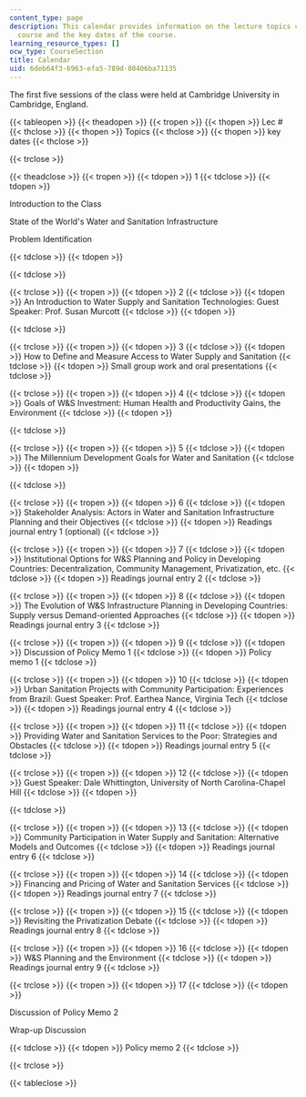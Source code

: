 ```yaml
---
content_type: page
description: This calendar provides information on the lecture topics covered in the
  course and the key dates of the course.
learning_resource_types: []
ocw_type: CourseSection
title: Calendar
uid: 6deb64f3-6963-efa5-789d-80406ba71135
---
```


The first five sessions of the class were held at Cambridge University in Cambridge, England.

{{< tableopen >}}
{{< theadopen >}}
{{< tropen >}}
{{< thopen >}}
Lec #
{{< thclose >}}
{{< thopen >}}
Topics
{{< thclose >}}
{{< thopen >}}
key dates
{{< thclose >}}

{{< trclose >}}

{{< theadclose >}}
{{< tropen >}}
{{< tdopen >}}
1
{{< tdclose >}}
{{< tdopen >}}


Introduction to the Class

State of the World's Water and Sanitation Infrastructure

Problem Identification


{{< tdclose >}}
{{< tdopen >}}

{{< tdclose >}}

{{< trclose >}}
{{< tropen >}}
{{< tdopen >}}
2
{{< tdclose >}}
{{< tdopen >}}
An Introduction to Water Supply and Sanitation Technologies: Guest Speaker: Prof. Susan Murcott
{{< tdclose >}}
{{< tdopen >}}

{{< tdclose >}}

{{< trclose >}}
{{< tropen >}}
{{< tdopen >}}
3
{{< tdclose >}}
{{< tdopen >}}
How to Define and Measure Access to Water Supply and Sanitation
{{< tdclose >}}
{{< tdopen >}}
Small group work and oral presentations
{{< tdclose >}}

{{< trclose >}}
{{< tropen >}}
{{< tdopen >}}
4
{{< tdclose >}}
{{< tdopen >}}
Goals of W&S Investment: Human Health and Productivity Gains, the Environment
{{< tdclose >}}
{{< tdopen >}}

{{< tdclose >}}

{{< trclose >}}
{{< tropen >}}
{{< tdopen >}}
5
{{< tdclose >}}
{{< tdopen >}}
The Millennium Development Goals for Water and Sanitation
{{< tdclose >}}
{{< tdopen >}}

{{< tdclose >}}

{{< trclose >}}
{{< tropen >}}
{{< tdopen >}}
6
{{< tdclose >}}
{{< tdopen >}}
Stakeholder Analysis: Actors in Water and Sanitation Infrastructure Planning and their Objectives
{{< tdclose >}}
{{< tdopen >}}
Readings journal entry 1 (optional)
{{< tdclose >}}

{{< trclose >}}
{{< tropen >}}
{{< tdopen >}}
7
{{< tdclose >}}
{{< tdopen >}}
Institutional Options for W&S Planning and Policy in Developing Countries: Decentralization, Community Management, Privatization, etc.
{{< tdclose >}}
{{< tdopen >}}
Readings journal entry 2
{{< tdclose >}}

{{< trclose >}}
{{< tropen >}}
{{< tdopen >}}
8
{{< tdclose >}}
{{< tdopen >}}
The Evolution of W&S Infrastructure Planning in Developing Countries: Supply versus Demand-oriented Approaches
{{< tdclose >}}
{{< tdopen >}}
Readings journal entry 3
{{< tdclose >}}

{{< trclose >}}
{{< tropen >}}
{{< tdopen >}}
9
{{< tdclose >}}
{{< tdopen >}}
Discussion of Policy Memo 1
{{< tdclose >}}
{{< tdopen >}}
Policy memo 1
{{< tdclose >}}

{{< trclose >}}
{{< tropen >}}
{{< tdopen >}}
10
{{< tdclose >}}
{{< tdopen >}}
Urban Sanitation Projects with Community Participation: Experiences from Brazil: Guest Speaker: Prof. Earthea Nance, Virginia Tech
{{< tdclose >}}
{{< tdopen >}}
Readings journal entry 4
{{< tdclose >}}

{{< trclose >}}
{{< tropen >}}
{{< tdopen >}}
11
{{< tdclose >}}
{{< tdopen >}}
Providing Water and Sanitation Services to the Poor: Strategies and Obstacles
{{< tdclose >}}
{{< tdopen >}}
Readings journal entry 5
{{< tdclose >}}

{{< trclose >}}
{{< tropen >}}
{{< tdopen >}}
12
{{< tdclose >}}
{{< tdopen >}}
Guest Speaker: Dale Whittington, University of North Carolina-Chapel Hill
{{< tdclose >}}
{{< tdopen >}}

{{< tdclose >}}

{{< trclose >}}
{{< tropen >}}
{{< tdopen >}}
13
{{< tdclose >}}
{{< tdopen >}}
Community Participation in Water Supply and Sanitation: Alternative Models and Outcomes
{{< tdclose >}}
{{< tdopen >}}
Readings journal entry 6
{{< tdclose >}}

{{< trclose >}}
{{< tropen >}}
{{< tdopen >}}
14
{{< tdclose >}}
{{< tdopen >}}
Financing and Pricing of Water and Sanitation Services
{{< tdclose >}}
{{< tdopen >}}
Readings journal entry 7
{{< tdclose >}}

{{< trclose >}}
{{< tropen >}}
{{< tdopen >}}
15
{{< tdclose >}}
{{< tdopen >}}
Revisiting the Privatization Debate
{{< tdclose >}}
{{< tdopen >}}
Readings journal entry 8
{{< tdclose >}}

{{< trclose >}}
{{< tropen >}}
{{< tdopen >}}
16
{{< tdclose >}}
{{< tdopen >}}
W&S Planning and the Environment
{{< tdclose >}}
{{< tdopen >}}
Readings journal entry 9
{{< tdclose >}}

{{< trclose >}}
{{< tropen >}}
{{< tdopen >}}
17
{{< tdclose >}}
{{< tdopen >}}


Discussion of Policy Memo 2

Wrap-up Discussion


{{< tdclose >}}
{{< tdopen >}}
Policy memo 2
{{< tdclose >}}

{{< trclose >}}

{{< tableclose >}}